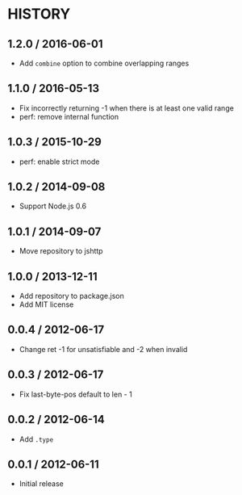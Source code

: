 # HISTORY

## 1.2.0 / 2016-06-01

* Add `combine` option to combine overlapping ranges

## 1.1.0 / 2016-05-13

* Fix incorrectly returning -1 when there is at least one valid range
* perf: remove internal function

## 1.0.3 / 2015-10-29

* perf: enable strict mode

## 1.0.2 / 2014-09-08

* Support Node.js 0.6

## 1.0.1 / 2014-09-07

* Move repository to jshttp

## 1.0.0 / 2013-12-11

* Add repository to package.json
* Add MIT license

## 0.0.4 / 2012-06-17

* Change ret -1 for unsatisfiable and -2 when invalid

## 0.0.3 / 2012-06-17

* Fix last-byte-pos default to len - 1

## 0.0.2 / 2012-06-14

* Add `.type`

## 0.0.1 / 2012-06-11

* Initial release


